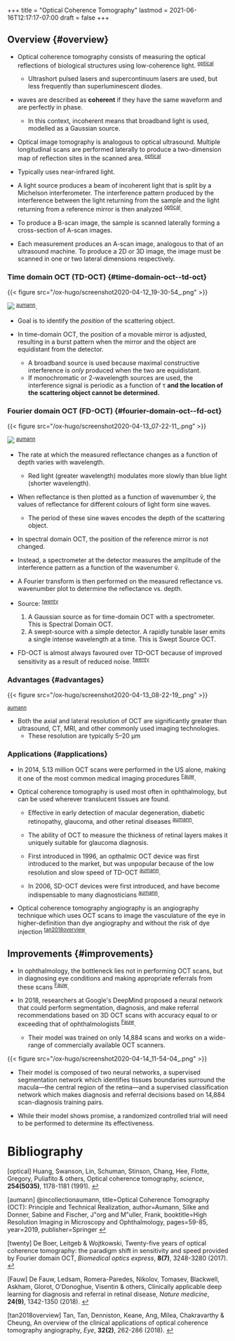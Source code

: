 +++
title = "Optical Coherence Tomography"
lastmod = 2021-06-16T12:17:17-07:00
draft = false
+++

## Overview {#overview}

-   Optical coherence tomography consists of measuring the optical reflections of biological structures using low-coherence light. <sup id="4313277ed1d56c552d84008ff59b3d64"><a href="#optical" title="Huang, Swanson, Lin, Schuman, Stinson, Chang, Hee, Flotte, Gregory, Puliafito \&amp; others, Optical coherence tomography, {science}, v(5035), 1178--1181 (1991).">optical</a></sup>
    -   Ultrashort pulsed lasers and supercontinuum lasers are used, but less frequently than superluminescent diodes.

-   waves are described as **coherent** if they have the same waveform and are perfectly in phase.
    -   In this context, incoherent means that broadband light is used, modelled as a Gaussian source.

-   Optical image tomography is analogous to optical ultrasound. Multiple longitudinal scans are performed laterally to produce a two-dimension map of reflection sites in the scanned area. <sup id="4313277ed1d56c552d84008ff59b3d64"><a href="#optical" title="Huang, Swanson, Lin, Schuman, Stinson, Chang, Hee, Flotte, Gregory, Puliafito \&amp; others, Optical coherence tomography, {science}, v(5035), 1178--1181 (1991).">optical</a></sup>

-   Typically uses near-infrared light.

-   A light source produces a beam of incoherent light that is split by a Michelson interferometer. The interference pattern produced by the interference between the light returning from the sample and the light returning from a reference mirror is then analyzed <sup id="4313277ed1d56c552d84008ff59b3d64"><a href="#optical" title="Huang, Swanson, Lin, Schuman, Stinson, Chang, Hee, Flotte, Gregory, Puliafito \&amp; others, Optical coherence tomography, {science}, v(5035), 1178--1181 (1991).">optical</a></sup>.

-   To produce a B-scan image, the sample is scanned laterally forming a cross-section of A-scan images.

-   Each measurement produces an A-scan image, analogous to that of an ultrasound machine. To produce a 2D or 3D image, the image must be scanned in one or two lateral dimensions respectively.


### Time domain OCT (TD-OCT) {#time-domain-oct--td-oct}

{{< figure src="/ox-hugo/screenshot2020-04-12_19-30-54_.png" >}}

![](/ox-hugo/screenshot2020-04-13_08-34-21_.png)
<sup id="6f749bf4e5bb6903f28c6f030daa5a1a"><a href="#aumann" title="@incollection{aumann,
  title={Optical Coherence Tomography (OCT): Principle and Technical Realization},
  author={Aumann, Silke and Donner, Sabine and Fischer, J{\o}rg and M{\u}ller, Frank},
  booktitle={High Resolution Imaging in Microscopy and Ophthalmology},
  pages={59--85},
  year={2019},
  publisher={Springer}
}">aumann</a></sup>.

-   Goal is to identify the _position_ of the scattering object.

-   In time-domain OCT, the position of a movable mirror is adjusted, resulting in a burst pattern when the mirror and the object are equidistant from the detector.
    -   A broadband source is used because maximal constructive interference is _only_ produced when the two are equidistant.
    -   If monochromatic or 2-wavelength sources are used, the interference signal is periodic as a function of τ **and the location of the scattering object cannot be determined.**


### Fourier domain OCT (FD-OCT) {#fourier-domain-oct--fd-oct}

{{< figure src="/ox-hugo/screenshot2020-04-13_07-22-11_.png" >}}

![](/ox-hugo/screenshot2020-04-13_08-42-26_.png)
<sup id="6f749bf4e5bb6903f28c6f030daa5a1a"><a href="#aumann" title="@incollection{aumann,
  title={Optical Coherence Tomography (OCT): Principle and Technical Realization},
  author={Aumann, Silke and Donner, Sabine and Fischer, J{\o}rg and M{\u}ller, Frank},
  booktitle={High Resolution Imaging in Microscopy and Ophthalmology},
  pages={59--85},
  year={2019},
  publisher={Springer}
}">aumann</a></sup>

-   The rate at which the measured reflectance changes as a function of depth varies with wavelength.
    -   Red light (greater wavelength) modulates more slowly than blue light (shorter wavelength).

-   When reflectance is then plotted as a function of wavenumber ṽ, the values of reflectance for different colours of light form sine waves.
    -   The period of these sine waves encodes the depth of the scattering object.

-   In spectral domain OCT, the position of the reference mirror is not changed.

-   Instead, a spectrometer at the detector measures the amplitude of the interference pattern as a function of the wavenumber ṽ.

-   A Fourier transform is then performed on the measured reflectance vs. wavenumber plot to determine the reflectance vs. depth.

-   Source:
    <sup id="ab389edaabf8d841f5719d0cf64006a3"><a href="#twenty" title="De Boer, Leitgeb \&amp; Wojtkowski, Twenty-five years of optical coherence tomography: the paradigm shift in sensitivity and speed provided by Fourier domain OCT, {Biomedical optics express}, v(7), 3248--3280 (2017).">twenty</a></sup>
    1.  A Gaussian source as for time-domain OCT with a spectrometer. This is Spectral Domain OCT.
    2.  A swept-source with a simple detector. A rapidly tunable laser emits a single intense wavelength at a time. This is Swept Source OCT.

-   FD-OCT is almost always favoured over TD-OCT because of improved sensitivity as a result of reduced noise. <sup id="ab389edaabf8d841f5719d0cf64006a3"><a href="#twenty" title="De Boer, Leitgeb \&amp; Wojtkowski, Twenty-five years of optical coherence tomography: the paradigm shift in sensitivity and speed provided by Fourier domain OCT, {Biomedical optics express}, v(7), 3248--3280 (2017).">twenty</a></sup>


### Advantages {#advantages}

{{< figure src="/ox-hugo/screenshot2020-04-13_08-22-19_.png" >}}

<sup id="6f749bf4e5bb6903f28c6f030daa5a1a"><a href="#aumann" title="@incollection{aumann,
  title={Optical Coherence Tomography (OCT): Principle and Technical Realization},
  author={Aumann, Silke and Donner, Sabine and Fischer, J{\o}rg and M{\u}ller, Frank},
  booktitle={High Resolution Imaging in Microscopy and Ophthalmology},
  pages={59--85},
  year={2019},
  publisher={Springer}
}">aumann</a></sup>

-   Both the axial and lateral resolution of OCT are significantly greater than ultrasound, CT, MRI, and other commonly used imaging technologies.
    -   These resolution are typically 5–20 µm


### Applications {#applications}

-   In 2014, 5.13 million OCT scans were performed in the US alone, making it one of the most common medical imaging procedures <sup id="a3770611f451f8dd05948bd4fef01fc9"><a href="#Fauw" title="De Fauw, Ledsam, Romera-Paredes, Nikolov, Tomasev, Blackwell, Askham, Glorot, O&#8217;Donoghue, Visentin \&amp; others, Clinically applicable deep learning for diagnosis and referral in retinal disease, {Nature medicine}, v(9), 1342--1350 (2018).">Fauw</a></sup>.

-   Optical coherence tomography is used most often in ophthalmology, but can be used wherever translucent tissues are found.
    -   Effective in early detection of macular degeneration, diabetic retinopathy, glaucoma, and other retinal diseases <sup id="6f749bf4e5bb6903f28c6f030daa5a1a"><a href="#aumann" title="@incollection{aumann,
          title={Optical Coherence Tomography (OCT): Principle and Technical Realization},
          author={Aumann, Silke and Donner, Sabine and Fischer, J{\o}rg and M{\u}ller, Frank},
          booktitle={High Resolution Imaging in Microscopy and Ophthalmology},
          pages={59--85},
          year={2019},
          publisher={Springer}
        }">aumann</a></sup>.

    -   The ability of OCT to measure the thickness of retinal layers makes it uniquely suitable for glaucoma diagnosis.

    -   First introduced in 1996, an opthalmic OCT device was first introduced to the market, but was unpopular because of the low resolution and slow speed of TD-OCT <sup id="6f749bf4e5bb6903f28c6f030daa5a1a"><a href="#aumann" title="@incollection{aumann,
          title={Optical Coherence Tomography (OCT): Principle and Technical Realization},
          author={Aumann, Silke and Donner, Sabine and Fischer, J{\o}rg and M{\u}ller, Frank},
          booktitle={High Resolution Imaging in Microscopy and Ophthalmology},
          pages={59--85},
          year={2019},
          publisher={Springer}
        }">aumann</a></sup>.
    -   In 2006, SD-OCT devices were first introduced, and have become indispensable to many diagnosticians <sup id="6f749bf4e5bb6903f28c6f030daa5a1a"><a href="#aumann" title="@incollection{aumann,
          title={Optical Coherence Tomography (OCT): Principle and Technical Realization},
          author={Aumann, Silke and Donner, Sabine and Fischer, J{\o}rg and M{\u}ller, Frank},
          booktitle={High Resolution Imaging in Microscopy and Ophthalmology},
          pages={59--85},
          year={2019},
          publisher={Springer}
        }">aumann</a></sup>.

-   Optical coherence tomography angiography is an angiography technique which uses OCT scans to image the vasculature of the eye in higher-definition than dye angiography and without the risk of dye injection <sup id="da8adc90d2537b97e3de9da5493a9f89"><a href="#tan2018overview" title="Tan, Tan, Denniston, Keane, Ang, Milea, Chakravarthy \&amp; Cheung, An overview of the clinical applications of optical coherence tomography angiography, {Eye}, v(2), 262--286 (2018).">tan2018overview</a></sup>.


## Improvements {#improvements}

-   In ophthalmology, the bottleneck lies not in performing OCT scans, but in diagnosing eye conditions and making appropriate referrals from these scans <sup id="a3770611f451f8dd05948bd4fef01fc9"><a href="#Fauw" title="De Fauw, Ledsam, Romera-Paredes, Nikolov, Tomasev, Blackwell, Askham, Glorot, O&#8217;Donoghue, Visentin \&amp; others, Clinically applicable deep learning for diagnosis and referral in retinal disease, {Nature medicine}, v(9), 1342--1350 (2018).">Fauw</a></sup>.

-   In 2018, researchers at Google's DeepMind proposed a neural network that could perform segmentation, diagnosis, and make referral recommendations based on 3D OCT scans with accuracy equal to or exceeding that of ophthalmologists <sup id="a3770611f451f8dd05948bd4fef01fc9"><a href="#Fauw" title="De Fauw, Ledsam, Romera-Paredes, Nikolov, Tomasev, Blackwell, Askham, Glorot, O&#8217;Donoghue, Visentin \&amp; others, Clinically applicable deep learning for diagnosis and referral in retinal disease, {Nature medicine}, v(9), 1342--1350 (2018).">Fauw</a></sup>.
    -   Their model was trained on only 14,884 scans and works on a wide-range of commercially available OCT scanners.

{{< figure src="/ox-hugo/screenshot2020-04-14_11-54-04_.png" >}}

-   Their model is composed of two neural networks, a supervised segmentation network which identifies tissues boundaries surround the macula—the central region of the retina—and a supervised classification network which makes diagnosis and referral decisions based on 14,884 scan-diagnosis training pairs.

-   While their model shows promise, a randomized controlled trial will need to be performed to determine its effectiveness.

# Bibliography
<a id="optical"></a>[optical] Huang, Swanson, Lin, Schuman, Stinson, Chang, Hee, Flotte, Gregory, Puliafito & others, Optical coherence tomography, <i>science</i>, <b>254(5035)</b>, 1178-1181 (1991). [↩](#4313277ed1d56c552d84008ff59b3d64)

<a id="aumann"></a>[aumann] @incollectionaumann,
  title=Optical Coherence Tomography (OCT): Principle and Technical Realization,
  author=Aumann, Silke and Donner, Sabine and Fischer, J\"org and M\"uller, Frank,
  booktitle=High Resolution Imaging in Microscopy and Ophthalmology,
  pages=59-85,
  year=2019,
  publisher=Springer
 [↩](#6f749bf4e5bb6903f28c6f030daa5a1a)

<a id="twenty"></a>[twenty] De Boer, Leitgeb & Wojtkowski, Twenty-five years of optical coherence tomography: the paradigm shift in sensitivity and speed provided by Fourier domain OCT, <i>Biomedical optics express</i>, <b>8(7)</b>, 3248-3280 (2017). [↩](#ab389edaabf8d841f5719d0cf64006a3)

<a id="Fauw"></a>[Fauw] De Fauw, Ledsam, Romera-Paredes, Nikolov, Tomasev, Blackwell, Askham, Glorot, O’Donoghue, Visentin & others, Clinically applicable deep learning for diagnosis and referral in retinal disease, <i>Nature medicine</i>, <b>24(9)</b>, 1342-1350 (2018). [↩](#a3770611f451f8dd05948bd4fef01fc9)

<a id="tan2018overview"></a>[tan2018overview] Tan, Tan, Denniston, Keane, Ang, Milea, Chakravarthy & Cheung, An overview of the clinical applications of optical coherence tomography angiography, <i>Eye</i>, <b>32(2)</b>, 262-286 (2018). [↩](#da8adc90d2537b97e3de9da5493a9f89)
